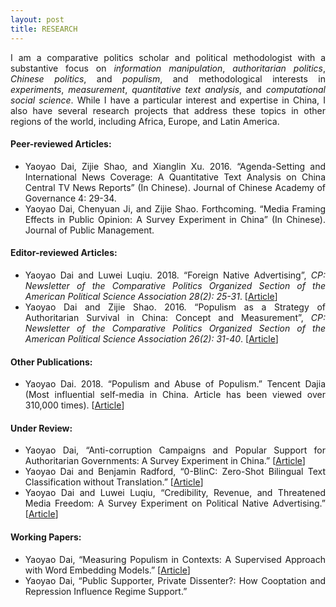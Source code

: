 ```yaml
---
layout: post
title: RESEARCH
---
```


<p align='justify'>
I am a comparative politics scholar and political methodologist with a substantive focus on <i>information manipulation</i>, <i>authoritarian politics</i>, <i>Chinese politics</i>, and <i>populism</i>, and methodological interests in <i>experiments</i>, <i>measurement</i>, <i>quantitative text analysis</i>, and <i>computational social science</i>. While I have a particular interest and expertise in China, I also have several research projects that address these topics in other regions of the world, including Africa, Europe, and Latin America.
</p>

<h4> Peer-reviewed Articles: </h4>

<ul align='justify'>
  <li>Yaoyao Dai, Zijie Shao, and Xianglin Xu. 2016. “Agenda-Setting and International News Coverage: A Quantitative Text Analysis on China Central TV News Reports” (In Chinese). Journal of Chinese Academy of Governance 4: 29-34. </li>
  <li>Yaoyao Dai, Chenyuan Ji, and Zijie Shao. Forthcoming. “Media Framing Effects in Public Opinion: A Survey Experiment in China” (In Chinese). Journal of Public Management.</li>
</ul>

<h4> Editor-reviewed Articles: </h4>

<ul align='justify'>
  <li>Yaoyao Dai and Luwei Luqiu. 2018.  “Foreign Native Advertising”, <i>CP: Newsletter of the Comparative Politics Organized Section of the American Political Science Association 28(2): 25-31</i>. [<a href="http://comparativenewsletter.com/files/archived_newsletters/2018_fall.pdf">Article</a>]</li>
  <li>Yaoyao Dai and Zijie Shao. 2016. “Populism as a Strategy of Authoritarian Survival in China: Concept and Measurement”, <i>CP: Newsletter of the Comparative Politics Organized Section of the American Political Science Association 26(2): 31-40</i>. [<a href="http://comparativenewsletter.com/files/archived_newsletters/fall_2016.pdf">Article</a>]</li>
</ul>

<h4> Other Publications: </h4>

<ul align='justify'>
  <li>Yaoyao Dai. 2018. “Populism and Abuse of Populism.” Tencent Dajia (Most influential self-media in China. Article has been viewed over 310,000 times). [<a href="https://dajia.qq.com/original/owl/dyy180420.html">Article</a>]</li>
</ul>

<h4> Under Review: </h4>

<ul align='justify'>
  <li>Yaoyao Dai, “Anti-corruption Campaigns and Popular Support for Authoritarian Governments: A Survey Experiment in China.” [<a href="/files/Dai_Anti-Corruption.pdf">Article</a>]</li>
  <li>Yaoyao Dai and Benjamin Radford, “0-BlinC: Zero-Shot Bilingual Text Classification without Translation.” [<a href="/files/Dai_0BlinC.pdf">Article</a>]</li>
  <li>Yaoyao Dai and Luwei Luqiu, “Credibility, Revenue, and Threatened Media Freedom: A Survey Experiment on Political Native Advertising.” [<a href="/files/Dai_PNA.pdf">Article</a>]</li>
</ul>

<h4> Working Papers: </h4>

<ul align='justify'>
  <li>Yaoyao Dai, “Measuring Populism in Contexts: A Supervised Approach with Word Embedding Models.” [<a href="/files/Dai_Populism.pdf">Article</a>]</li>
  <li>Yaoyao Dai, “Public Supporter, Private Dissenter?: How Cooptation and Repression Influence Regime Support.”</li>
</ul>
